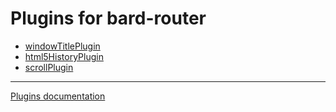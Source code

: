 # Plugins for bard-router

- [windowTitlePlugin](#windowTitlePlugin)
- [html5HistoryPlugin](#html5HistoryPlugin)
- [scrollPlugin](#scrollPlugin)

---

[Plugins documentation](https://bard-mobx-router.netlify.com/docs/plugins_scroll)
